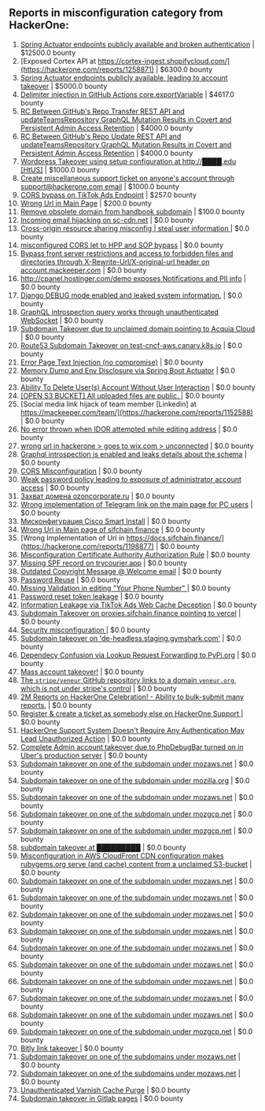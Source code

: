 ## Reports in misconfiguration category from HackerOne:
1. [Spring Actuator endpoints publicly available and broken authentication](https://hackerone.com/reports/838635) | $12500.0 bounty
2. [Exposed Cortex API at https://cortex-ingest.shopifycloud.com/](https://hackerone.com/reports/1258871) | $6300.0 bounty
3. [Spring Actuator endpoints publicly available, leading to account takeover](https://hackerone.com/reports/862589) | $5000.0 bounty
4. [Delimiter injection in GitHub Actions core.exportVariable](https://hackerone.com/reports/1625652) | $4617.0 bounty
5. [RC Between GitHub's Repo Transfer REST API and updateTeamsRepository GraphQL Mutation Results in Covert and Persistent Admin Access Retention](https://hackerone.com/reports/2216036) | $4000.0 bounty
6. [RC Between GitHub's Repo Update REST API and updateTeamsRepository GraphQL Mutation Results in Covert and Persistent Admin Access Retention](https://hackerone.com/reports/2357443) | $4000.0 bounty
7. [Wordpress Takeover using setup configuration at http://████.edu [HtUS]](https://hackerone.com/reports/1626205) | $1000.0 bounty
8. [Create miscellaneous support ticket on anyone's account through support@hackerone.com email](https://hackerone.com/reports/2001913) | $1000.0 bounty
9. [CORS bypass on TikTok Ads Endpoint](https://hackerone.com/reports/1001951) | $257.0 bounty
10. [Wrong Url in Main Page](https://hackerone.com/reports/1188629) | $200.0 bounty
11. [Remove obsolete domain from handbook subdomain](https://hackerone.com/reports/2599840) | $100.0 bounty
12. [Incoming email hijacking on sc-cdn.net](https://hackerone.com/reports/168476) | $0.0 bounty
13. [Cross-origin resource sharing misconfig | steal user information ](https://hackerone.com/reports/235200) | $0.0 bounty
14. [misconfigured CORS let to HPP and SOP bypass](https://hackerone.com/reports/867436) | $0.0 bounty
15. [Bypass front server restrictions and access to forbidden files and directories through X-Rewrite-Url/X-original-url header on account.mackeeper.com](https://hackerone.com/reports/737323) | $0.0 bounty
16. [http://cpanel.hostinger.com/demo exposes Notifications and PII info](https://hackerone.com/reports/815778) | $0.0 bounty
17. [Django DEBUG mode enabled and leaked system information.](https://hackerone.com/reports/963542) | $0.0 bounty
18. [GraphQL introspection query works through unauthenticated WebSocket](https://hackerone.com/reports/862835) | $0.0 bounty
19. [Subdomain Takeover due to unclaimed domain pointing to Acquia Cloud](https://hackerone.com/reports/874482) | $0.0 bounty
20. [Route53 Subdomain Takeover on test-cncf-aws.canary.k8s.io](https://hackerone.com/reports/794382) | $0.0 bounty
21. [Error Page Text Injection (no compromise)](https://hackerone.com/reports/1065830) | $0.0 bounty
22. [Memory Dump and Env Disclosure via Spring Boot Actuator](https://hackerone.com/reports/1019367) | $0.0 bounty
23. [Ability To Delete User(s) Account Without User Interaction](https://hackerone.com/reports/928255) | $0.0 bounty
24. [[OPEN S3 BUCKET] All uploaded files are public. ](https://hackerone.com/reports/905641) | $0.0 bounty
25. [Social media link hijack of team member [Linkedin] at https://mackeeper.com/team/](https://hackerone.com/reports/1152588) | $0.0 bounty
26. [No error thrown when IDOR attempted while editing address](https://hackerone.com/reports/1085743) | $0.0 bounty
27. [wrong url in hackerone > goes to wix.com > unconnected](https://hackerone.com/reports/1187018) | $0.0 bounty
28. [Graphql introspection is enabled and leaks details about the schema](https://hackerone.com/reports/1132803) | $0.0 bounty
29. [CORS Misconfiguration](https://hackerone.com/reports/1194280) | $0.0 bounty
30. [Weak password policy leading to exposure of administrator account access](https://hackerone.com/reports/1168104) | $0.0 bounty
31. [Захват домена ozoncorporate.ru](https://hackerone.com/reports/1160381) | $0.0 bounty
32. [Wrong implementation of Telegram link on the main page for PC users](https://hackerone.com/reports/1194293) | $0.0 bounty
33. [Мисконфигурация Cisco Smart Install](https://hackerone.com/reports/1398662) | $0.0 bounty
34. [Wrong Url in Main page of sifchain.finance](https://hackerone.com/reports/1195512) | $0.0 bounty
35. [Wrong Implementation of Url in https://docs.sifchain.finance/](https://hackerone.com/reports/1198877) | $0.0 bounty
36. [Misconfiguration Certificate Authority Authorization Rule](https://hackerone.com/reports/1186740) | $0.0 bounty
37. [Missing SPF record on trycourier.app](https://hackerone.com/reports/1416701) | $0.0 bounty
38. [Outdated Copyright Message @ Welcome email](https://hackerone.com/reports/1354444) | $0.0 bounty
39. [Password Reuse](https://hackerone.com/reports/1354382) | $0.0 bounty
40. [Missing Validation in editing  "Your Phone Number" ](https://hackerone.com/reports/1354368) | $0.0 bounty
41. [Password reset token leakage](https://hackerone.com/reports/1354437) | $0.0 bounty
42. [Information Leakage via TikTok Ads Web Cache Deception](https://hackerone.com/reports/1484468) | $0.0 bounty
43. [Subdomain Takeover on proxies.sifchain.finance pointing to vercel](https://hackerone.com/reports/1487793) | $0.0 bounty
44. [Security misconfiguration ](https://hackerone.com/reports/1486327) | $0.0 bounty
45. [Subdomain takeover on 'de-headless.staging.gymshark.com'](https://hackerone.com/reports/1711890) | $0.0 bounty
46. [Dependecy Confusion via Lookup Request Forwarding to PyPi.org](https://hackerone.com/reports/1681275) | $0.0 bounty
47. [Mass account takeover!](https://hackerone.com/reports/1634165) | $0.0 bounty
48. [The `stripe/veneur` GitHub repository links to a domain `veneur.org`, which is not under stripe's control](https://hackerone.com/reports/2011298) | $0.0 bounty
49. [2M Reports on HackerOne Celebration! - Ability to bulk-submit many reports.](https://hackerone.com/reports/2000000) | $0.0 bounty
50. [Register & create a ticket as somebody else on HackerOne Support ](https://hackerone.com/reports/2082680) | $0.0 bounty
51. [HackerOne Support System Doesn't Require Any Authentication May Lead Unauthorized Action](https://hackerone.com/reports/2068830) | $0.0 bounty
52. [Complete Admin account takeover due to PhpDebugBar turned on in Uber's production server](https://hackerone.com/reports/1883806) | $0.0 bounty
53. [Subdomain takeover on one of the subdomain under mozaws.net](https://hackerone.com/reports/2135054) | $0.0 bounty
54. [Subdomain takeover on one of the subdomain under mozilla.org](https://hackerone.com/reports/2017323) | $0.0 bounty
55. [Subdomain takeover on one of the subdomain under mozaws.net](https://hackerone.com/reports/2194289) | $0.0 bounty
56. [Subdomain takeover on one of the subdomain under mozgcp.net](https://hackerone.com/reports/2190380) | $0.0 bounty
57. [Subdomain takeover on one of the subdomain under mozgcp.net](https://hackerone.com/reports/2143408) | $0.0 bounty
58. [subdomain takeover at █████████](https://hackerone.com/reports/2106886) | $0.0 bounty
59. [Misconfiguration in AWS CloudFront CDN configuration makes rubygems.org serve (and cache) content from a unclaimed S3-bucket](https://hackerone.com/reports/2262939) | $0.0 bounty
60. [Subdomain takeover on one of the subdomain under mozaws.net](https://hackerone.com/reports/2285286) | $0.0 bounty
61. [Subdomain takeover on one of the subdomain under mozaws.net](https://hackerone.com/reports/2287098) | $0.0 bounty
62. [Subdomain takeover on one of the subdomain under mozaws.net](https://hackerone.com/reports/2286867) | $0.0 bounty
63. [Subdomain takeover on one of the subdomain under mozaws.net](https://hackerone.com/reports/2269867) | $0.0 bounty
64. [Subdomain takeover on one of the subdomain under mozaws.net](https://hackerone.com/reports/2209571) | $0.0 bounty
65. [Subdomain takeover on one of the subdomain under mozaws.net](https://hackerone.com/reports/2134671) | $0.0 bounty
66. [Subdomain takeover on one of the subdomain under mozaws.net](https://hackerone.com/reports/2131215) | $0.0 bounty
67. [Subdomain takeover on one of the subdomain under mozaws.net](https://hackerone.com/reports/2129791) | $0.0 bounty
68. [Subdomain takeover on one of the subdomain under mozaws.net](https://hackerone.com/reports/2127469) | $0.0 bounty
69. [Subdomain takeover on one of the subdomain under mozgcp.net](https://hackerone.com/reports/2123680) | $0.0 bounty
70. [Bitly link takeover ](https://hackerone.com/reports/2086495) | $0.0 bounty
71. [Subdomain takeover on one of the subdomains under mozaws.net](https://hackerone.com/reports/2398630) | $0.0 bounty
72. [Subdomain takeover on one of the subdomains under mozaws.net](https://hackerone.com/reports/2545012) | $0.0 bounty
73. [Unauthenticated Varnish Cache Purge](https://hackerone.com/reports/2679440) | $0.0 bounty
74. [Subdomain takeover in Gitlab pages](https://hackerone.com/reports/2523654) | $0.0 bounty